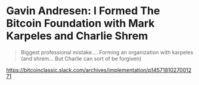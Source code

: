 # Gavin Andresen: I Formed The Bitcoin Foundation with Mark Karpeles and Charlie Shrem

> Biggest professional mistake.... Forming an organization with karpeles (and shrem... But Charlie can sort of be forgiven)

https://bitcoinclassic.slack.com/archives/implementation/p1457181027001271
